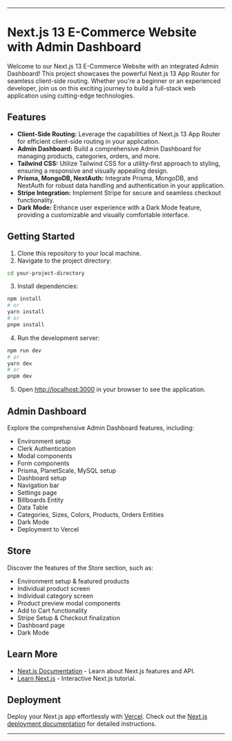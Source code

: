 

---

# Next.js 13 E-Commerce Website with Admin Dashboard

Welcome to our Next.js 13 E-Commerce Website with an integrated Admin Dashboard! This project showcases the powerful Next.js 13 App Router for seamless client-side routing. Whether you're a beginner or an experienced developer, join us on this exciting journey to build a full-stack web application using cutting-edge technologies.

## Features

- **Client-Side Routing:** Leverage the capabilities of Next.js 13 App Router for efficient client-side routing in your application.
- **Admin Dashboard:** Build a comprehensive Admin Dashboard for managing products, categories, orders, and more.
- **Tailwind CSS:** Utilize Tailwind CSS for a utility-first approach to styling, ensuring a responsive and visually appealing design.
- **Prisma, MongoDB, NextAuth:** Integrate Prisma, MongoDB, and NextAuth for robust data handling and authentication in your application.
- **Stripe Integration:** Implement Stripe for secure and seamless checkout functionality.
- **Dark Mode:** Enhance user experience with a Dark Mode feature, providing a customizable and visually comfortable interface.

## Getting Started

1. Clone this repository to your local machine.
2. Navigate to the project directory:

```bash
cd your-project-directory
```

3. Install dependencies:

```bash
npm install
# or
yarn install
# or
pnpm install
```

4. Run the development server:

```bash
npm run dev
# or
yarn dev
# or
pnpm dev
```

5. Open [http://localhost:3000](http://localhost:3000) in your browser to see the application.

## Admin Dashboard

Explore the comprehensive Admin Dashboard features, including:

- Environment setup
- Clerk Authentication
- Modal components
- Form components
- Prisma, PlanetScale, MySQL setup
- Dashboard setup
- Navigation bar
- Settings page
- Billboards Entity
- Data Table
- Categories, Sizes, Colors, Products, Orders Entities
- Dark Mode
- Deployment to Vercel

## Store

Discover the features of the Store section, such as:

- Environment setup & featured products
- Individual product screen
- Individual category screen
- Product preview modal components
- Add to Cart functionality
- Stripe Setup & Checkout finalization
- Dashboard page
- Dark Mode

## Learn More

- [Next.js Documentation](https://nextjs.org/docs) - Learn about Next.js features and API.
- [Learn Next.js](https://nextjs.org/learn) - Interactive Next.js tutorial.

## Deployment

Deploy your Next.js app effortlessly with [Vercel](https://vercel.com/new?utm_medium=default-template&filter=next.js&utm_source=create-next-app&utm_campaign=create-next-app-readme). Check out the [Next.js deployment documentation](https://nextjs.org/docs/deployment) for detailed instructions.

---
